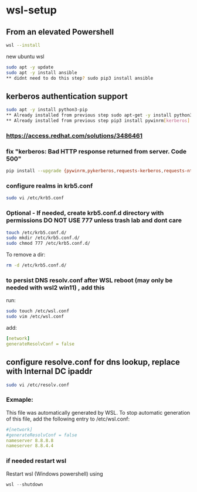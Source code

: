 # wsl-setup

## From an elevated Powershell
```bash
wsl --install
```

new ubuntu wsl 
```bash
sudo apt -y update 
sudo apt -y install ansible 
** didnt need to do this step? sudo pip3 install ansible 
```

## kerberos authentication support
```bash
sudo apt -y install python3-pip
** Already installed from previous step sudo apt-get -y install python3-dev libkrb5-dev krb5-user
** Already installed from previous step pip3 install pywinrm[kerberos]
```

### https://access.redhat.com/solutions/3486461
### fix "kerberos: Bad HTTP response returned from server. Code 500"
```bash
pip install --upgrade {pywinrm,pykerberos,requests-kerberos,requests-ntlm}
```

### configure realms in krb5.conf
```bash
sudo vi /etc/krb5.conf
```

### Optional - If needed, create krb5.conf.d directory with permissions DO NOT USE 777 unless trash lab and dont care
```bash
touch /etc/krb5.conf.d/
sudo mkdir /etc/krb5.conf.d/
sudo chmod 777 /etc/krb5.conf.d/
```
To remove a dir:
```bash
rm -d /etc/krb5.conf.d/
```

### to persist DNS resolv.conf after WSL reboot (may only be needed with wsl2 win11) , add this
run:
```bash
sudo touch /etc/wsl.conf
sudo vim /etc/wsl.conf
```
add:
```yaml
[network]                                                                        
generateResolvConf = false
```

## configure resolve.conf for dns lookup, replace with Internal DC ipaddr
```bash
sudo vi /etc/resolv.conf
```
### Exmaple:
This file was automatically generated by WSL. To stop automatic generation of this file, add the following entry to /etc/wsl.conf:
```yaml
#[network]
#generateResolvConf = false
nameserver 8.8.8.8
nameserver 8.8.4.4
```

### if needed restart wsl
Restart wsl (Windows powershell) using
```powershell
wsl --shutdown
```
